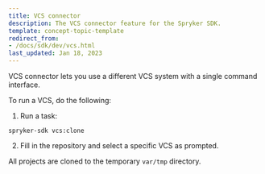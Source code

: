 ```yaml
---
title: VCS connector
description: The VCS connector feature for the Spryker SDK.
template: concept-topic-template
redirect_from:
- /docs/sdk/dev/vcs.html
last_updated: Jan 18, 2023
---
```


VCS connector lets you use a different VCS system with a single command interface.

To run a VCS, do the following:

1. Run a task:
```shell
spryker-sdk vcs:clone
```

2. Fill in the repository and select a specific VCS as prompted.

All projects are cloned to the temporary `var/tmp` directory.
